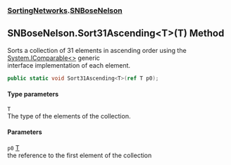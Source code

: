 ### [SortingNetworks](./SortingNetworks.md 'SortingNetworks').[SNBoseNelson](./SortingNetworks-SNBoseNelson.md 'SortingNetworks.SNBoseNelson')
## SNBoseNelson.Sort31Ascending&lt;T&gt;(T) Method
Sorts a collection of 31 elements in ascending order using the [System.IComparable&lt;&gt;](https://docs.microsoft.com/en-us/dotnet/api/System.IComparable-1 'System.IComparable`1') generic  
interface implementation of each element.  
```csharp
public static void Sort31Ascending<T>(ref T p0);
```
#### Type parameters
<a name='SortingNetworks-SNBoseNelson-Sort31Ascending-T-(T)-T'></a>
`T`  
The type of the elements of the collection.  
  
#### Parameters
<a name='SortingNetworks-SNBoseNelson-Sort31Ascending-T-(T)-p0'></a>
`p0` [T](#SortingNetworks-SNBoseNelson-Sort31Ascending-T-(T)-T 'SortingNetworks.SNBoseNelson.Sort31Ascending&lt;T&gt;(T).T')  
the reference to the first element of the collection  
  
